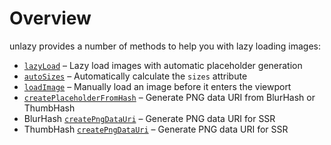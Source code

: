 # Overview

unlazy provides a number of methods to help you with lazy loading images:

- [`lazyLoad`](/api/lazy-load) – Lazy load images with automatic placeholder generation
- [`autoSizes`](/api/auto-sizes) – Automatically calculate the `sizes` attribute
- [`loadImage`](/api/load-image) – Manually load an image before it enters the viewport
- [`createPlaceholderFromHash`](/api/create-placeholder-from-hash) – Generate PNG data URI from BlurHash or ThumbHash
- BlurHash [`createPngDataUri`](/api/blurhash-create-png-data-uri) – Generate PNG data URI for SSR
- ThumbHash [`createPngDataUri`](/api/thumbhash-create-png-data-uri) – Generate PNG data URI for SSR
